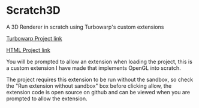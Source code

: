 # Scratch3D
A 3D Renderer in scratch using Turbowarp's custom extensions

[Turbowarp Project link](https://turbowarp.org/?project_url=https://potential1energy.github.io/Scratch3D/3D_Renderer.sb3)

[HTML Project link](https://potential1energy.github.io/Scratch3D/3D_Renderer.html)

You will be prompted to allow an extension when loading the project, this is a custom extension I have made that implements OpenGL into scratch.

The project requires this extension to be run without the sandbox, so check the "Run extension without sandbox" box before clicking allow, the extension code is open source on github and can be viewed when you are prompted to allow the extension.
